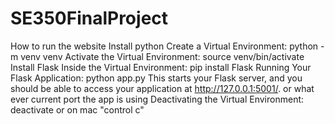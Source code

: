 # SE350FinalProject
 How to run the website
 Install python
 Create a Virtual Environment: python -m venv venv
 Activate the Virtual Environment: source venv/bin/activate
 Install Flask Inside the Virtual Environment: pip install Flask
 Running Your Flask Application: python app.py
 This starts your Flask server, and you should be able to access your application at http://127.0.0.1:5001/. or what ever current port the app is using
 Deactivating the Virtual Environment: deactivate or on mac "control c"



